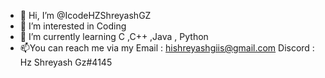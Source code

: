 - 👋 Hi, I’m @IcodeHZShreyashGZ
- 👀 I’m interested in Coding  
- 🌱 I’m currently learning C ,C++ ,Java , Python
- 📫You can reach me via my Email : hishreyashgiis@gmail.com
                             Discord : Hz Shreyash Gz#4145                         
<!---
IcodeHZShreyashGZ/IcodeHZShreyashGZ is a ✨ special ✨ repository because its `README.md` (this file) appears on your GitHub profile.
You can click the Preview link to take a look at your changes.
--->
